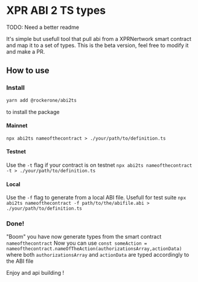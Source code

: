# XPR ABI 2 TS types 

TODO: Need a better readme

It's simple but usefull tool that pull abi from a XPRNertwork smart contract and map it to a set of types. 
This is the beta version, feel free to modify it and make a PR.

## How to use 

### Install  
```bash 
yarn add @rockerone/abi2ts
``` 
to install the package

#### Mainnet 
```npx abi2ts nameofthecontract > ./your/path/to/definition.ts```

#### Testnet 
Use the `-t` flag if your contract is on testnet
```npx abi2ts nameofthecontract -t > ./your/path/to/definition.ts```

#### Local 
Use the `-f` flag to generate from a local ABI file. Usefull for test suite
```npx abi2ts nameofthecontract -f path/to/the/abifile.abi > ./your/path/to/definition.ts```


### Done!
"Boom" you have now generate types from the smart contract `nameofthecontract`
Now you can use 
```const someAction = nameofthecontract.nameOfTheAction(authorizationsArray,actionData)``` 
where both `authorizationsArray` and `actionData` are typed accordingly to the ABI file

Enjoy and api building !
